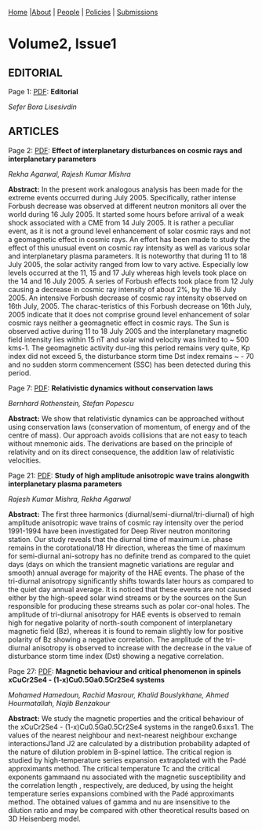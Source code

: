 [Home](index.md) |[About](about.md) | [People](people.md) | [Policies](policies.md) | [Submissions](submissions.md) 

# Volume2, Issue1

## EDITORIAL

Page 1: [PDF](pdfs/2-1-editorial.pdf): **Editorial**

*Sefer Bora Lisesivdin*

## ARTICLES

Page 2: [PDF](pdfs/2-1-agarwal.pdf): **Effect of interplanetary disturbances on cosmic rays and interplanetary parameters**

*Rekha Agarwal, Rajesh Kumar Mishra*

**Abstract:** In the present work analogous analysis has been made for the extreme events occurred during July 2005. Specifically, rather intense Forbush decrease was observed at different neutron monitors all over the world during 16 July 2005. It started some hours before arrival of a weak shock associated with a CME from 14 July 2005. It is rather a peculiar event, as it is not a ground level enhancement of solar cosmic rays and not a geomagnetic effect in cosmic rays. An effort has been made to study the effect of this unusual event on cosmic ray intensity as well as various solar and interplanetary plasma parameters. It is noteworthy that during 11 to 18 July 2005, the solar activity ranged from low to vary active. Especially low levels occurred at the 11, 15 and 17 July whereas high levels took place on the 14 and 16 July 2005. A series of Forbush effects took place from 12 July causing a decrease in cosmic ray intensity of about 2%, by the 16 July 2005. An intensive Forbush decrease of cosmic ray intensity observed on 16th July, 2005. The charac-teristics of this Forbush decrease on 16th July, 2005 indicate that it does not comprise ground level enhancement of solar cosmic rays neither a geomagnetic effect in cosmic rays. The Sun is observed active during 11 to 18 July 2005 and the interplanetary magnetic field intensity lies within 15 nT and solar wind velocity was limited to ~ 500 kms-1. The geomagnetic activity dur-ing this period remains very quite, Kp index did not exceed 5, the disturbance storm time Dst index remains ~ - 70 and no sudden storm commencement (SSC) has been detected during this period.


Page 7: [PDF](pdfs/2-1-rothenstein.pdf): **Relativistic dynamics without conservation laws**

*Bernhard Rothenstein, Stefan Popescu*

**Abstract:** We show that relativistic dynamics can be approached without using conservation laws (conservation of momentum, of energy and of the centre of mass). Our approach avoids collisions that are not easy to teach without mnemonic aids. The derivations are based on the principle of relativity and on its direct consequence, the addition law of relativistic velocities.


Page 21: [PDF](pdfs/2-1-mishra.pdf): **Study of high amplitude anisotropic wave trains alongwith interplanetary plasma parameters**

*Rajesh Kumar Mishra, Rekha Agarwal*

**Abstract:** The first three harmonics (diurnal/semi-diurnal/tri-diurnal) of high amplitude anisotropic wave trains of cosmic ray intensity over the period 1991-1994 have been investigated for Deep River neutron monitoring station. Our study reveals that the diurnal time of maximum i.e. phase remains in the corotational/18 Hr direction, whereas the time of maximum for semi-diurnal ani-sotropy has no definite trend as compared to the quiet days (days on which the transient magnetic variations are regular and smooth) annual average for majority of the HAE events. The phase of the tri-diurnal anisotropy significantly shifts towards later hours as compared to the quiet day annual average. It is noticed that these events are not caused either by the high-speed solar wind streams or by the sources on the Sun responsible for producing these streams such as polar cor-onal holes. The amplitude of tri-diurnal anisotropy for HAE events is observed to remain high for negative polarity of north-south component of interplanetary magnetic field (Bz), whereas it is found to remain slightly low for positive polarity of Bz showing a negative correlation. The amplitude of the tri-diurnal anisotropy is observed to increase with the decrease in the value of disturbance storm time index (Dst) showing a negative correlation.


Page 27: [PDF](pdfs/2-1-hamedoun.pdf): **Magnetic behaviour and critical phenomenon in spinels xCuCr2Se4 - (1-x)Cu0.5Ga0.5Cr2Se4 systems**

*Mohamed Hamedoun, Rachid Masrour, Khalid Bouslykhane, Ahmed Hourmatallah, Najib Benzakour*

**Abstract:** We study the magnetic properties and the critical behaviour of the xCuCr2Se4 - (1-x)Cu0.5Ga0.5Cr2Se4 systems in the range0.6≤x≤1. The values of the nearest neighbour and next-nearest neighbour exchange interactionsJ1and J2 are calculated by a distribution probability adapted of the nature of dilution problem in B-spinel lattice. The critical region is studied by high-temperature series expansion extrapolated with the Padé approximants method. The critical temperature Tc and the critical exponents gammaand nu associated with the magnetic susceptibility and the correlation length , respectively, are deduced, by using the height temperature series expansions combined with the Padé approximants method. The obtained values of gamma and nu are insensitive to the dilution ratio and may be compared with other theoretical results based on 3D Heisenberg model.
